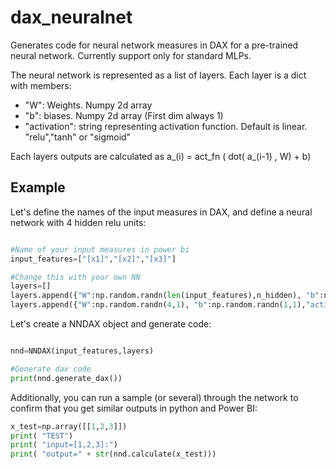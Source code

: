 # dax_neuralnet

Generates code for neural network measures in DAX for a pre-trained neural network.
Currently support only for standard MLPs.

The neural network is represented as a list of layers.
Each layer is a dict with members:

- "W": Weights. Numpy 2d array
- "b": biases. Numpy 2d array (First dim always 1)
- "activation": string representing activation function. Default is linear. "relu","tanh" or "sigmoid"

Each layers outputs are calculated as a_(i) = act_fn ( dot( a_(i-1) , W) + b)

## Example

Let's define the names of the input measures in DAX, and define a neural network with 4 hidden relu units:
```python

#Name of your input measures in power bi
input_features=["[x1]","[x2]","[x3]"]

#Change this with your own NN
layers=[]
layers.append({"W":np.random.randn(len(input_features),n_hidden), "b":np.random.randn(1,4),"activation":"relu"})
layers.append({"W":np.random.randn(4,1), "b":np.random.randn(1,1),"activation":""})

```
Let's create a NNDAX object and generate code:
```python

nnd=NNDAX(input_features,layers)

#Generate dax code
print(nnd.generate_dax())

```
Additionally, you can run a sample (or several) through the network to confirm that you get similar outputs in python and Power BI:
```python
x_test=np.array([[1,2,3]])
print( "TEST")
print( "input=[1,2,3]:")
print( "output=" + str(nnd.calculate(x_test)))
```
